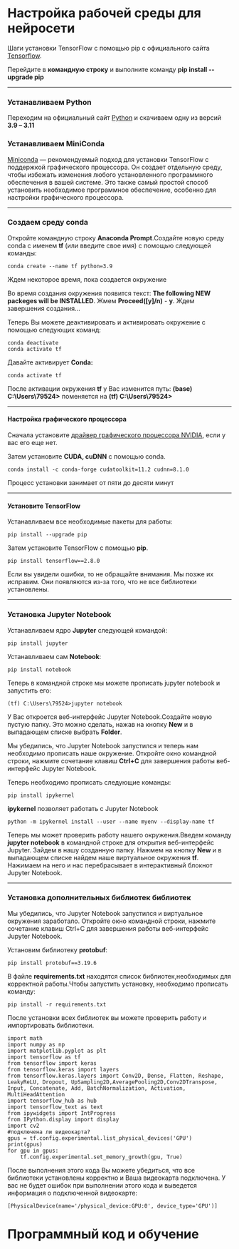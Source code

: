 # Настройка рабочей среды для нейросети

Шаги установки TensorFlow с помощью pip с официального сайта   [Tensorflow](https://www.tensorflow.org/install/pip?hl=ru). 

Перейдите в __командную строку__ и выполните команду __pip install --upgrade pip__
***

### Устанавливаем Python
Переходим на официальный сайт [Python](https://www.python.org/downloads/windows/) и скачиваем одну из версий __3.9 – 3.11__


### Устанавливаем MiniConda 
[Miniconda](https://docs.anaconda.com/free/miniconda/) — рекомендуемый подход для установки TensorFlow с поддержкой графического процессора. Он создает отдельную среду, чтобы избежать изменения любого установленного программного обеспечения в вашей системе. Это также самый простой способ установить необходимое программное обеспечение, особенно для настройки графического процессора.
***

### Создаем среду conda
Откройте командную строку __Anaconda Prompt__.Создайте новую среду conda с именем __tf__ (или введите свое имя) с помощью следующей команды:

```
conda create --name tf python=3.9
```
Ждем некоторое время, пока создается окружение

Во время создания окружения появится текст: __The following NEW packeges will be INSTALLED__. Жмем __Proceed([y]/n)__ - __y__.
Ждем завершения создания...

Теперь Вы можете деактивировать и активировать окружение с помощью следующих команд:
```
conda deactivate
conda activate tf
```

Давайте активирует __Conda:__
```
conda activate tf
```
После активации окружения __tf__ у Вас изменится путь:
__(base) C:\Users\79524>__ поменяется на __(tf) C:\Users\79524>__

***
#### Настройка графического процессора

Сначала установите [драйвер графического процессора NVIDIA](https://www.nvidia.com/Download/index.aspx), если у вас его еще нет.

Затем установите __CUDA, cuDNN__ с помощью conda.
```
conda install -c conda-forge cudatoolkit=11.2 cudnn=8.1.0
```
Процесс установки занимает от пяти до десяти минут
***

#### Установите TensorFlow
Устанавливаем все необходимые пакеты для работы:
```
pip install --upgrade pip
```
Затем установите TensorFlow с помощью __pip__.
```
pip install tensorflow==2.8.0
```
Если вы увидели ошибки, то не обращайте внимания. Мы позже их исправим. Они появляются из-за того, что не все библиотеки установлены.
***

### Установка Jupyter Notebook
Устанавливаем ядро __Jupyter__ следующей командой: 
```
pip install jupyter
```
Устанавливаем сам __Notebook__:
```
pip install notebook
```
Теперь в командной строке мы можете прописать jupyter notebook и запустить его: 
```
(tf) C:\Users\79524>jupyter notebook
```
У Вас откроется веб-интерфейс Jupyter Notebook.Создайте новую пустую папку. Это можно сделать, нажав на кнопку __New__ и в выпадающем списке выбрать __Folder__. 

Мы убедились, что Jupyter Notebook запустился и теперь нам необходимо прописать наше окружение. Откройте окно командной строки, нажмите сочетание клавиш __Ctrl+C__ для завершения работы веб-интерфейс Jupyter Notebook.

Теперь необходимо прописать следующие команды: 
```
pip install ipykernel
```
__ipykernel__ позволяет работать с Jupyter Notebook
```
python -m ipykernel install --user --name myenv --display-name tf
```
Теперь мы может проверить работу нашего окружения.Введем команду __jupyter notebook__ в командной строке  для открытия веб-интерфейс Jupyter. Зайдем в нашу созданную папку. Нажмем на кнопку __New__ и в выпадающем списке найдем наше виртуальное окружения __tf__. Нажимаем на него и нас перебрасывает в интерактивный блокнот Jupyter Notebook.
***

### Установка дополнительных библиотек библиотек
Мы убедились, что Jupyter Notebook запустился и виртуальное окружения заработало. Откройте окно командной строки, нажмите сочетание клавиш Ctrl+C для завершения работы веб-интерфейс Jupyter Notebook.

Установим библиотеку __protobuf__:
```
pip install protobuf==3.19.6
```
В файле __requirements.txt__ находятся список библиотек,необходимых для корректной работы.Чтобы запустить установку, необходимо прописать команду: 
```
pip install -r requirements.txt
```
После установки всех библиотек вы можете проверить работу и импортировать библиотеки.
```
import math
import numpy as np
import matplotlib.pyplot as plt
import tensorflow as tf
from tensorflow import keras
from tensorflow.keras import layers
from tensorflow.keras.layers import Conv2D, Dense, Flatten, Reshape, LeakyReLU, Dropout, UpSampling2D,AveragePooling2D,Conv2DTranspose, Input, Concatenate, Add, BatchNormalization, Activation, MultiHeadAttention
import tensorflow_hub as hub
import tensorflow_text as text
from ipywidgets import IntProgress
from IPython.display import display
import cv2
#подключена ли видеокарта?
gpus = tf.config.experimental.list_physical_devices('GPU')
print(gpus)
for gpu in gpus: 
    tf.config.experimental.set_memory_growth(gpu, True)
```
После выполнения этого кода Вы можете убедиться, что все библиотеки установлены корректно и Ваша видеокарта подключена. У вас не будет ошибок при выполнении этого кода и выведется информация о подключенной видеокарте:
```
[PhysicalDevice(name='/physical_device:GPU:0', device_type='GPU')]
```

# Программный код и обучение

